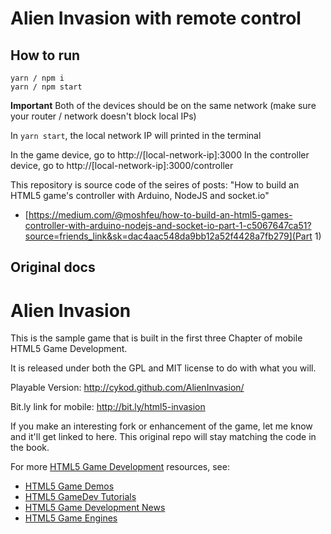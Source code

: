 # Alien Invasion with remote control

## How to run

```
yarn / npm i
yarn / npm start
```

**Important** Both of the devices should be on the same network (make sure your router / network doesn't block local IPs)

In `yarn start`, the local network IP will printed in the terminal

In the game device, go to http://[local-network-ip]:3000
In the controller device, go to http://[local-network-ip]:3000/controller

This repository is source code of the seires of posts: "How to build an HTML5 game's controller with Arduino, NodeJS and socket.io"

- [https://medium.com/@moshfeu/how-to-build-an-html5-games-controller-with-arduino-nodejs-and-socket-io-part-1-c5067647ca51?source=friends_link&sk=dac4aac548da9bb12a52f4428a7fb279](Part 1)

## Original docs

Alien Invasion
==============
This is the sample game that is built in the first three Chapter of
mobile HTML5 Game Development.

It is released under both the GPL and MIT license to do with what you will.

Playable Version:
http://cykod.github.com/AlienInvasion/

Bit.ly link for mobile:
http://bit.ly/html5-invasion


If you make an interesting fork or enhancement of the game, let me know and it'll get
linked to here. This original repo will stay matching the code in the book.

For more  [HTML5 Game Development](http://www.html5gamedevelopment.org) resources, see:

* [HTML5 Game Demos](http://www.html5gamedevelopment.org/html5-demos)
* [HTML5 GameDev Tutorials](http://www.html5gamedevelopment.org/html5-game-tutorials)
* [HTML5 Game Development News](http://www.html5gamedevelopment.org/html5-news)
* [HTML5 Game Engines](http://www.html5gamedevelopment.org/html5-engines)



